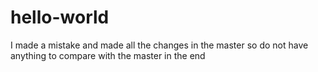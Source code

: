 # hello-world

I made a mistake and made all the changes in the master so do not have anything to compare with the master in the end